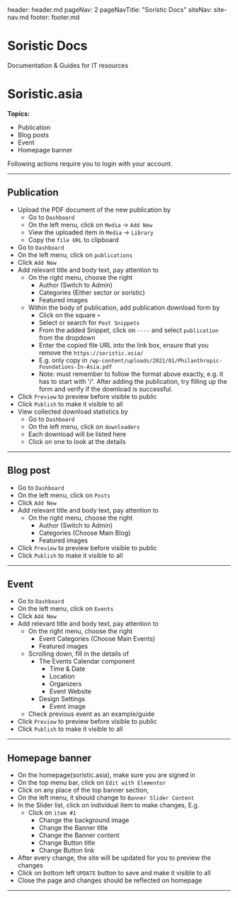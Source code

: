 <frontmatter>
  header: header.md
  pageNav: 2
  pageNavTitle: "Soristic Docs"
  siteNav: site-nav.md
  footer: footer.md
</frontmatter>

<br>

<div class="jumbotron jumbotron-fluid bg-dark text-white">
  <div class="container">
    <h1 class="display-4 no-index">Soristic Docs</h1>
    <p class="lead">Documentation & Guides for IT resources</p>
  </div>
</div>

# Soristic.asia

**Topics:**

- Publication
- Blog posts
- Event
- Homepage banner

Following actions require you to login with your account.

---

## Publication

- Upload the PDF document of the new publication by
  - Go to `Dashboard`
  - On the left menu, click on `Media` -> `Add New`
  - View the uploaded item in `Media` -> `Library`
  - Copy the `file URL` to clipboard
- Go to `Dashboard`
- On the left menu, click on `publications`
- Click `Add New`
- Add relevant title and body text, pay attention to
  - On the right menu, choose the right
    - Author (Switch to Admin)
    - Categories (Either sector or soristic)
    - Featured images
  - Within the body of publication, add publication download form by
    - Click on the square `+`
    - Select or search for `Post Snippets`
    - From the added Snippet, click on `----` and select `publication` from the dropdown
    - Enter the copied file URL into the link box, ensure that you remove the `https://soristic.asia/`
    - E.g. only copy in `/wp-content/uploads/2021/01/Philanthropic-Foundations-In-Asia.pdf`
    - Note: must remember to follow the format above exactly, e.g. it has to start with '/'. After adding the publication, try filling up the form and verify if the download is successful.
- Click `Preview` to preview before visible to public
- Click `Publish` to make it visible to all
- View collected download statistics by
  - Go to `Dashboard`
  - On the left menu, click on `downloaders`
  - Each download will be listed here
  - Click on one to look at the details

---

## Blog post

- Go to `Dashboard`
- On the left menu, click on `Posts`
- Click `Add New`
- Add relevant title and body text, pay attention to
  - On the right menu, choose the right
    - Author (Switch to Admin)
    - Categories (Choose Main Blog)
    - Featured images
- Click `Preview` to preview before visible to public
- Click `Publish` to make it visible to all

---

## Event

- Go to `Dashboard`
- On the left menu, click on `Events`
- Click `Add New`
- Add relevant title and body text, pay attention to
  - On the right menu, choose the right
    - Event Categories (Choose Main Events)
    - Featured images
  - Scrolling down, fill in the details of
    - The Events Calendar component
      - Time & Date
      - Location
      - Organizers
      - Event Website
    - Design Settings
      - Event image
  - Check previous event as an example/guide
- Click `Preview` to preview before visible to public
- Click `Publish` to make it visible to all

---

## Homepage banner

- On the homepage(soristic.asia), make sure you are signed in
- On the top menu bar, click on `Edit with Elementor`
- Click on any place of the top banner section,
- On the left menu, it should change to `Banner Slider Content`
- In the Slider list, click on individual item to make changes, E.g.
  - Click on `item #1`
    - Change the background image
    - Change the Banner title
    - Change the Banner content
    - Change Button title
    - Change Button link
- After every change, the site will be updated for you to preview the changes
- Click on bottom left `UPDATE` button to save and make it visible to all
- Close the page and changes should be reflected on homepage

---
